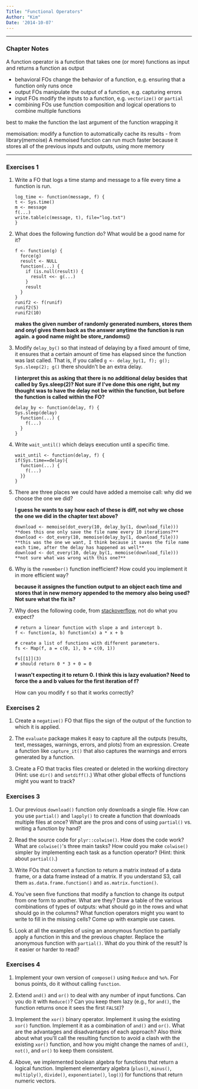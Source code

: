 ```yaml
---
Title: "Functional Operators"
Author: "Kim"
Date: '2014-10-07'
---
```


***

### Chapter Notes

A function operator is a function that takes one (or more) functions as input and returns a function as output

- behavioral FOs change the behavior of a function, e.g. ensuring that a function only runs once
- output FOs manipulate the output of a function, e.g. capturing errors
- input FOs modify the inputs to a function, e.g. `vectorize()` or `partial`
- combining FOs use function composition and logical operations to combine multiple functions

best to make the function the last argument of the function wrapping it

memoisation: modify a function to automatically cache its results - from library(memoise) 
A memoised function can run much faster because it stores all of the previous inputs and outputs, using more memory




***
### Exercises 1

1.  Write a FO that logs a time stamp and message to a file every time a 
    function is run.
    ```
    log_time <- function(message, f) {
  	t <- Sys.time()
  	m <- message
  	f(...) 
  	write.table(c(message, t), file="log.txt")
	}
    ```

1.  What does the following function do? What would be a good name for it?

    ```{r}
    f <- function(g) {
      force(g)
      result <- NULL
      function(...) {
        if (is.null(result)) {
          result <<- g(...)
        }
        result
      }
    }
    runif2 <- f(runif)
    runif2(5)
    runif2(10)
    ```
    **makes the given number of randomly generated numbers, stores them and onyl gives them back as the answer anytime the function 
    is run again. a good name might be store_randoms()**

1.  Modify `delay_by()` so that instead of delaying by a fixed amount of time, 
    it ensures that a certain amount of time has elapsed since the function 
    was last called. That is, if you called 
    `g <- delay_by(1, f); g(); Sys.sleep(2); g()` there shouldn't be an 
    extra delay.
	
	**I interpret this as asking that there is no additional delay besides that called by Sys.sleep(2)? 
	Not sure if I've done this one right, but my thought was to have the delay not be within the function, 
	but before the function is called within the FO?**
	```
	delay_by <- function(delay, f) {
    Sys.sleep(delay)
	  function(...) {
	    f(...)
	  }
	}
	```
	
1.  Write `wait_until()` which delays execution until a specific time.
	```
	wait_until <- function(delay, f) {
    if(Sys.time==delay){
	  function(...) {
	    f(...)
	  }}
	}
	```

1.  There are three places we could have added a memoise call: why did we 
    choose the one we did?
    
    **I guess he wants to say how each of these is diff, not why we chose the one we did in the chapter text above?**

    ```{r, eval = FALSE}
    download <- memoise(dot_every(10, delay_by(1, download_file))) **does this one only save the file name every 10 iterations?**
    download <- dot_every(10, memoise(delay_by(1, download_file))) **this was the one we want, I think because it saves the file name each time, after the delay has happened as well**
    download <- dot_every(10, delay_by(1, memoise(download_file))) **not sure what was wrong with this one?**
    ```

1.  Why is the `remember()` function inefficient? How could you implement it 
    in more efficient way?
    
    **because it assignes the function output to an object each time and stores that in new memory appended to the 
    memory also being used? Not sure what the fix is?**

1.  Why does the following code, from 
    [stackoverflow](http://stackoverflow.com/questions/8440675), not do what you expect?

    ```{r}
    # return a linear function with slope a and intercept b.
    f <- function(a, b) function(x) a * x + b

    # create a list of functions with different parameters.
    fs <- Map(f, a = c(0, 1), b = c(0, 1))

    fs[[1]](3)
    # should return 0 * 3 + 0 = 0
    ```
    **I wasn't expecting it to return 0. I think this is lazy evaluation? 
    Need to force the a and b values for the first iteration of f?**

    How can you modify `f` so that it works correctly?


### Exercises 2

1.  Create a `negative()` FO that flips the sign of the output of the 
    function to which it is applied.

1.  The `evaluate` package makes it easy to capture all the outputs (results, 
    text, messages, warnings, errors, and plots) from an expression. Create a 
    function like `capture_it()` that also captures the warnings and errors 
    generated by a function.

1.  Create a FO that tracks files created or deleted in the working directory 
    (Hint: use `dir()` and `setdiff()`.) What other global effects of 
    functions might you want to track?
    

### Exercises 3

1.  Our previous `download()` function only downloads a single file. How can 
    you use `partial()` and `lapply()` to create a function that downloads 
    multiple files at once? What are the pros and cons of using `partial()` vs. 
    writing a function by hand?

1.  Read the source code for `plyr::colwise()`. How does the code work? What 
    are `colwise()`'s three main tasks? How could you make `colwise()` simpler 
    by implementing each task as a function operator? (Hint: think about 
    `partial()`.)

1.  Write FOs that convert a function to return a matrix instead of a data 
    frame, or a data frame instead of a matrix. If you understand S3, 
    call them `as.data.frame.function()` and `as.matrix.function()`.

1.  You've seen five functions that modify a function to change its output 
    from one form to another. What are they? Draw a table of the various 
    combinations of types of outputs: what should go in the rows and what 
    should go in the columns? What function operators might you want to write 
    to fill in the missing cells? Come up with example use cases.

1.  Look at all the examples of using an anonymous function to partially 
    apply a function in this and the previous chapter. Replace the anonymous 
    function with `partial()`. What do you think of the result? Is it easier or 
    harder to read?



### Exercises 4

1.  Implement your own version of `compose()` using `Reduce` and `%o%`. For 
    bonus points, do it without calling `function`.

1.  Extend `and()` and `or()` to deal with any number of input functions. Can 
    you do it with `Reduce()`? Can you keep them lazy (e.g., for `and()`, the 
    function returns once it sees the first `FALSE`)?

1.  Implement the `xor()` binary operator. Implement it using the existing 
    `xor()` function. Implement it as a combination of `and()` and `or()`. What 
    are the advantages and disadvantages of each approach? Also think about 
    what you'll call the resulting function to avoid a clash with the existing
    `xor()` function, and how you might change the names of `and()`, `not()`, 
    and `or()` to keep them consistent.

1.  Above, we implemented boolean algebra for functions that return a logical 
    function. Implement elementary algebra (`plus()`, `minus()`, `multiply()`, 
    `divide()`, `exponentiate()`, `log()`) for functions that return numeric 
    vectors.
